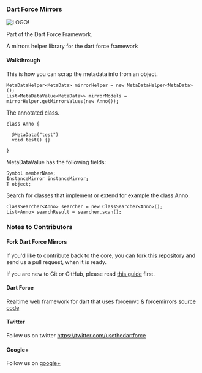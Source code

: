 ### Dart Force Mirrors ###

![LOGO!](https://raw.github.com/ForceUniverse/dart-force/master/resources/dart_force_logo.jpg)

Part of the Dart Force Framework.

A mirrors helper library for the dart force framework

#### Walkthrough ####

This is how you can scrap the metadata info from an object. 

	MetaDataHelper<MetaData> mirrorHelper = new MetaDataHelper<MetaData>();
  	List<MetaDataValue<MetaData>> mirrorModels = mirrorHelper.getMirrorValues(new Anno());
  	
The annotated class.

	class Anno {
  
	  @MetaData("test")
	  void test() {}
	  
	}

MetaDataValue has the following fields:

	Symbol memberName;
  	InstanceMirror instanceMirror;
  	T object;

Search for classes that implement or extend for example the class Anno.

	ClassSearcher<Anno> searcher = new ClassSearcher<Anno>();
  	List<Anno> searchResult = searcher.scan();

### Notes to Contributors ###

#### Fork Dart Force Mirrors ####

If you'd like to contribute back to the core, you can [fork this repository](https://help.github.com/articles/fork-a-repo) and send us a pull request, when it is ready.

If you are new to Git or GitHub, please read [this guide](https://help.github.com/) first.

#### Dart Force ####

Realtime web framework for dart that uses forcemvc & forcemirrors [source code](https://github.com/ForceUniverse/dart-force)

#### Twitter ####

Follow us on twitter https://twitter.com/usethedartforce

#### Google+ ####

Follow us on [google+](https://plus.google.com/111406188246677273707)